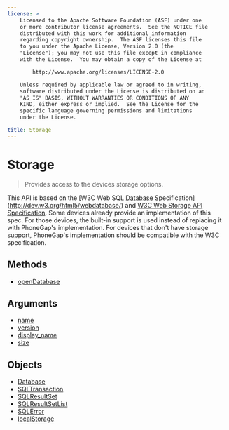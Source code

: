 ```yaml
---
license: >
    Licensed to the Apache Software Foundation (ASF) under one
    or more contributor license agreements.  See the NOTICE file
    distributed with this work for additional information
    regarding copyright ownership.  The ASF licenses this file
    to you under the Apache License, Version 2.0 (the
    "License"); you may not use this file except in compliance
    with the License.  You may obtain a copy of the License at

        http://www.apache.org/licenses/LICENSE-2.0

    Unless required by applicable law or agreed to in writing,
    software distributed under the License is distributed on an
    "AS IS" BASIS, WITHOUT WARRANTIES OR CONDITIONS OF ANY
    KIND, either express or implied.  See the License for the
    specific language governing permissions and limitations
    under the License.

title: Storage
---
```


Storage
==========

> Provides access to the devices storage options.  

This API is based on the [W3C Web SQL [Database](database/database.html) Specification](http://dev.w3.org/html5/webdatabase/) and [W3C Web Storage API Specification](http://dev.w3.org/html5/webstorage/). Some devices already provide an implementation of this spec. For those devices, the built-in support is used instead of replacing it with PhoneGap's implementation. For devices that don't have storage support, PhoneGap's implementation should be compatible with the W3C specification.

Methods
-------

- [openDatabase](storage.opendatabase.html)

Arguments
---------

- [name](parameters/name.html)
- [version](parameters/version.html)
- [display_name](parameters/display_name.html)
- [size](parameters/size.html)

Objects
-------

- [Database](database/database.html)
- [SQLTransaction](sqltransaction/sqltransaction.html)
- [SQLResultSet](sqlresultset/sqlresultset.html)
- [SQLResultSetList](sqlresultsetlist/sqlresultsetlist.html)
- [SQLError](sqlerror/sqlerror.html)
- [localStorage](localstorage/localstorage.html)